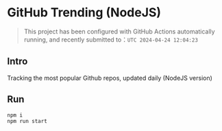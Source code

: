 # GitHub Trending (NodeJS)

> This project has been configured with GitHub Actions automatically running, and recently submitted to：`UTC 2024-04-24 12:04:23`

## Intro

Tracking the most popular Github repos, updated daily (NodeJS version)

## Run

```bash
npm i
npm run start
```
